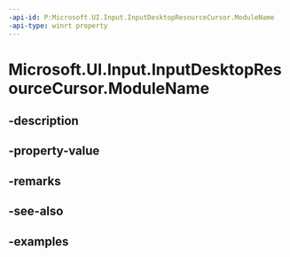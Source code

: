 ```yaml
---
-api-id: P:Microsoft.UI.Input.InputDesktopResourceCursor.ModuleName
-api-type: winrt property
---
```


# Microsoft.UI.Input.InputDesktopResourceCursor.ModuleName

<!--
public string ModuleName { get; }
-->


## -description

## -property-value

## -remarks

## -see-also

## -examples


